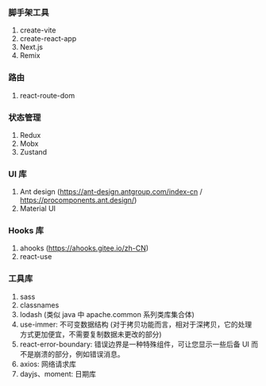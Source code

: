 ### 脚手架工具
1. create-vite
2. create-react-app
3. Next.js
4. Remix

### 路由
1. react-route-dom

### 状态管理
1. Redux
2. Mobx
3. Zustand

### UI 库
1. Ant design (https://ant-design.antgroup.com/index-cn / https://procomponents.ant.design/)
2. Material UI

### Hooks 库
1. ahooks (https://ahooks.gitee.io/zh-CN)
2. react-use

### 工具库
1. sass
2. classnames
3. lodash (类似 java 中 apache.common 系列类库集合体)
4. use-immer: 不可变数据结构 (对于拷贝功能而言，相对于深拷贝，它的处理方式更加便宜，不需要复制数据未更改的部分)
5. react-error-boundary: 错误边界是一种特殊组件，可让您显示一些后备 UI 而不是崩溃的部分，例如错误消息。
6. axios: 网络请求库
7. dayjs、moment: 日期库